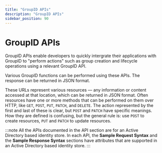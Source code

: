 ```yaml
---
title: "GroupID APIs"
description: "GroupID APIs"
sidebar_position: 90
---
```


# GroupID APIs

GroupID APIs enable developers to quickly intergrate their applications with GroupID to "perform
actions" such as group creation and lifecycle operations using a relevant GroupID API.

Various GroupID functions can be performed using these APIs. The response can be returned in JSON
format.

These URLs represent various resources — any information or content accessed at that location, which
can be returned in JSON format. Often resources have one or more methods that can be performed on
them over HTTP, like `GET`, `POST`, `PUT`, `PATCH`, and `DELETE`. The action represented by the
first and last of these is clear, but `POST` and `PATCH` have specific meanings. How they are
defined is confusing, but the general rule is: use `POST` to create resources, `PUT` and `PATCH` to
update resources.

:::note
All the APIs documented in the API section are for an Active Directory based identity store.
In each API, the **Sample Request Syntax** and the **Sample Response Syntax** sections have
attributes that are supported in an Active Directory based identity store.
:::